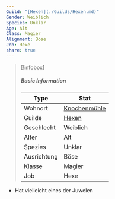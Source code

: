 ```yaml
---
Guild: "[Hexen](./Guilds/Hexen.md)"
Gender: Weiblich
Species: Unklar
Age: Alt
Class: Magier
Alignment: Böse
Job: Hexe
share: true
---
```


>[!infobox]
>##### Basic Information
>Type | Stat |
>----  | ----  |
> Wohnort | [Knochenmühle](Knochenm%C3%BChle.md) |
> Guilde | [Hexen](./Guilds/Hexen.md) |
> Geschlecht | Weiblich |
> Alter | Alt |
> Spezies | Unklar |
> Ausrichtung | Böse |
> Klasse | Magier |
> Job | Hexe |

- Hat vielleicht eines der Juwelen